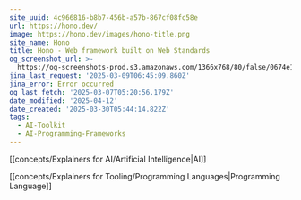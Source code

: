 ```yaml
---
site_uuid: 4c966816-b8b7-456b-a57b-867cf08fc58e
url: https://hono.dev/
image: https://hono.dev/images/hono-title.png
site_name: Hono
title: Hono - Web framework built on Web Standards
og_screenshot_url: >-
  https://og-screenshots-prod.s3.amazonaws.com/1366x768/80/false/0674e1a25398292efd317f452338478855759c284158a73c7e5330af5a415d10.jpeg
jina_last_request: '2025-03-09T06:45:09.860Z'
jina_error: Error occurred
og_last_fetch: '2025-03-07T05:20:56.179Z'
date_modified: '2025-04-12'
date_created: '2025-03-30T05:44:14.822Z'
tags:
  - AI-Toolkit
  - AI-Programming-Frameworks
---
```


























































































































































































































































































































































[[concepts/Explainers for AI/Artificial Intelligence|AI]]

[[concepts/Explainers for Tooling/Programming Languages|Programming Language]]
